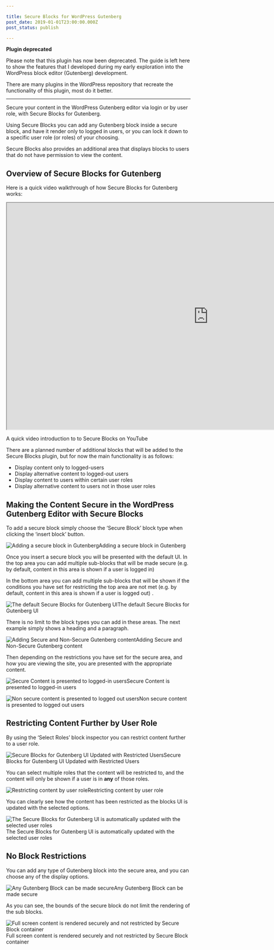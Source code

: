 ```yaml
---

title: Secure Blocks for WordPress Gutenberg
post_date: 2019-01-01T23:00:00.000Z
post_status: publish

---
```


**Plugin deprecated**

Please note that this plugin has now been deprecated. The guide is left here to show the features that I developed during my early exploration into the WordPress block editor (Gutenberg) development.  
  
There are many plugins in the WordPress repository that recreate the functionality of this plugin, most do it better.

---

Secure your content in the WordPress Gutenberg editor via login or by user role, with Secure Blocks for Gutenberg.

Using Secure Blocks you can add any Gutenberg block inside a secure block, and have it render only to logged in users, or you can lock it down to a specific user role (or roles) of your choosing.

Secure Blocks also provides an additional area that displays blocks to users that do not have permission to view the content.

Overview of Secure Blocks for Gutenberg
---------------------------------------

Here is a quick video walkthrough of how Secure Blocks for Gutenberg works:

<iframe width="1100" height="619" src="https://www.youtube.com/embed/fXGPeWo_nzg?feature=oembed"></iframe>

A quick video introduction to to Secure Blocks on YouTube

There are a planned number of additional blocks that will be added to the Secure Blocks plugin, but for now the main functionality is as follows:

*   Display content only to logged-users
*   Display alternative content to logged-out users
*   Display content to users within certain user roles
*   Display alternative content to users not in those user roles

Making the Content Secure in the WordPress Gutenberg Editor with Secure Blocks
------------------------------------------------------------------------------

To add a secure block simply choose the ‘Secure Block’ block type when clicking the ‘insert block’ button.

![Adding a secure block in Gutenberg](https://cdn.hashnode.com/res/hashnode/image/upload/v1639990331938/r4H0J73XK.png)Adding a secure block in Gutenberg

Once you insert a secure block you will be presented with the default UI. In the top area you can add multiple sub-blocks that will be made secure (e.g. by default, content in this area is shown if a user is logged in)

In the bottom area you can add multiple sub-blocks that will be shown if the conditions you have set for restricting the top area are not met (e.g. by default, content in this area is shown if a user is logged out) .

![The default Secure Blocks for Gutenberg UI](https://cdn.hashnode.com/res/hashnode/image/upload/v1639990338231/l4hJEy54_.png)The default Secure Blocks for Gutenberg UI

There is no limit to the block types you can add in these areas. The next example simply shows a heading and a paragraph.

![Adding Secure and Non-Secure Gutenberg content](https://cdn.hashnode.com/res/hashnode/image/upload/v1639990343458/bTJvqs1Uo.png)Adding Secure and Non-Secure Gutenberg content

Then depending on the restrictions you have set for the secure area, and how you are viewing the site, you are presented with the appropriate content.

![Secure Content is presented to logged-in users](https://cdn.hashnode.com/res/hashnode/image/upload/v1639990349341/6jJT2iMI8.png)Secure Content is presented to logged-in users

![Non secure content is presented to logged out users](https://cdn.hashnode.com/res/hashnode/image/upload/v1639990354397/fsxzj7_kw.png)Non secure content is presented to logged out users

Restricting Content Further by User Role
----------------------------------------

By using the ‘Select Roles’ block inspector you can restrict content further to a user role. 

![Secure Blocks for Gutenberg UI Updated with Restricted Users](https://cdn.hashnode.com/res/hashnode/image/upload/v1639990360032/Ku0CPNCgR.png)Secure Blocks for Gutenberg UI Updated with Restricted Users

You can select multiple roles that the content will be restricted to, and the content will only be shown if a user is in **any** of those roles.

![Restricting content by user role](https://cdn.hashnode.com/res/hashnode/image/upload/v1639990364181/aJRbckjSv.png)Restricting content by user role

You can clearly see how the content has been restricted as the blocks UI is updated with the selected options.

![The Secure Blocks for Gutenberg UI is automatically updated with the selected user roles](https://cdn.hashnode.com/res/hashnode/image/upload/v1639990369498/JvQRnSDnE.png)The Secure Blocks for Gutenberg UI is automatically updated with the selected user roles

No Block Restrictions
---------------------

You can add any type of Gutenberg block into the secure area, and you can choose any of the display options.

![Any Gutenberg Block can be made secure](https://cdn.hashnode.com/res/hashnode/image/upload/v1639990375476/VaqPkuuyx.png)Any Gutenberg Block can be made secure

As you can see, the bounds of the secure block do not limit the rendering of the sub blocks.

![Full screen content is rendered securely and not restricted by Secure Block container](https://cdn.hashnode.com/res/hashnode/image/upload/v1639990384113/WKvN06yeO.png)Full screen content is rendered securely and not restricted by Secure Block container